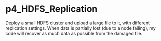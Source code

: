 # p4_HDFS_Replication
Deploy a small HDFS cluster and upload a large file to it, with different replication settings. When data is partially lost (due to a node failing), my code will recover as much data as possible from the damaged file.

